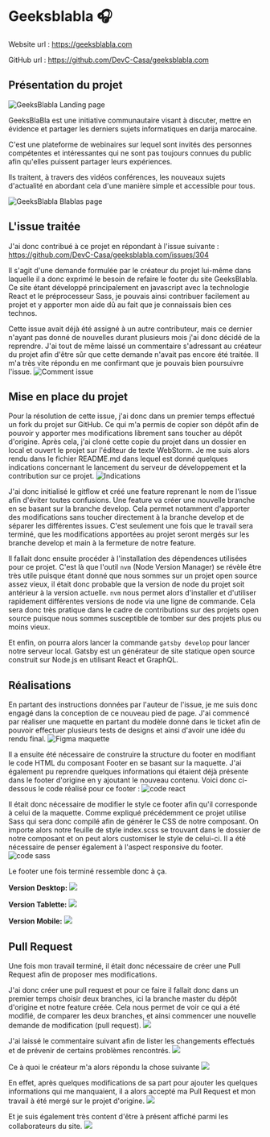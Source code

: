 # Geeksblabla 🎧

Website url : <https://geeksblabla.com>

GitHub url : <https://github.com/DevC-Casa/geeksblabla.com>


## Présentation du projet

![GeeksBlabla Landing page](../.vuepress/assets/img/geeksblabla_landing_page.png)

GeeksBlaBla est une initiative communautaire visant à discuter, mettre en évidence et partager les derniers sujets informatiques en darija marocaine.

C'est une plateforme de webinaires sur lequel sont invités des personnes compétentes et intéressantes qui ne sont pas toujours connues du public afin qu'elles puissent partager leurs expériences.

Ils traitent, à travers des vidéos conférences, les nouveaux sujets d'actualité en abordant cela d'une manière simple et accessible pour tous.

![GeeksBlabla Blablas page](../.vuepress/assets/img/geeksblabla_blablas.png)

## L'issue traitée

J'ai donc contribué à ce projet en répondant à l'issue suivante :
<https://github.com/DevC-Casa/geeksblabla.com/issues/304>

Il s'agit d'une demande formulée par le créateur du projet lui-même dans laquelle il a donc exprimé le besoin de refaire le footer du site GeeksBlabla. Ce site étant développé principalement en javascript avec la technologie React et le préprocesseur Sass, je pouvais ainsi contribuer facilement au projet et y apporter mon aide dû au fait que je connaissais bien ces technos.

Cette issue avait déjà été assigné à un autre contributeur, mais ce dernier n'ayant pas donné de nouvelles durant plusieurs mois j'ai donc décidé de la reprendre. J'ai tout de même laissé un commentaire s'adressant au créateur du projet afin d'être sûr que cette demande n'avait pas encore été traitée. 
Il m'a très vite répondu en me confirmant que je pouvais bien poursuivre l'issue.
![Comment issue](../.vuepress/assets/img/github_issue.png)

## Mise en place du projet
Pour la résolution de cette issue, j'ai donc dans un premier temps effectué un fork du projet sur GitHub. Ce qui m'a permis de copier son dépôt afin de pouvoir y apporter mes modifications librement sans toucher au dépôt d'origine.
Après cela, j'ai cloné cette copie du projet dans un dossier en local et ouvert le projet sur l'éditeur de texte WebStorm. Je me suis alors rendu dans le fichier README.md dans lequel est donné quelques indications concernant le lancement du serveur de développement et la contribution sur ce projet.
![Indications](../.vuepress/assets/img/open_source_indications.png)

J'ai donc initialisé le gitflow et créé une feature reprenant le nom de l'issue afin d'éviter toutes confusions. Une feature va créer une nouvelle branche en se basant sur la branche develop. Cela permet notamment d'apporter des modifications sans toucher directement à la branche develop et de séparer les différentes issues. 
C'est seulement une fois que le travail sera terminé, que les modifications apportées au projet seront mergés sur les branche develop et main à la fermeture de notre feature.

Il fallait donc ensuite procéder à l'installation des dépendences utilisées pour ce projet. C'est là que l'outil `nvm` (Node Version Manager) se révèle être très utile puisque étant donné que nous sommes sur un projet open source assez vieux, il était donc probable que la version de node du projet soit antérieur à la version actuelle. 
`nvm` nous permet alors d'installer et d'utiliser rapidement différentes versions de node via une ligne de commande. Cela sera donc très pratique dans le cadre de contributions sur des projets open source puisque nous sommes susceptible de tomber sur des projets plus ou moins vieux.

Et enfin, on pourra alors lancer la commande `gatsby develop` pour lancer notre serveur local.
Gatsby est un générateur de site statique open source construit sur Node.js en utilisant React et GraphQL.

## Réalisations

En partant des instructions données par l'auteur de l'issue, je me suis donc engagé dans la conception de ce nouveau pied de page. 
J'ai commencé par réaliser une maquette en partant du modèle donné dans le ticket afin de pouvoir effectuer plusieurs tests de designs et ainsi d'avoir une idée du rendu final.
![Figma maquette](../.vuepress/assets/img/footer_figma.png)

Il a ensuite été nécessaire de construire la structure du footer en modifiant le code HTML du composant Footer en se basant sur la maquette. J'ai également pu reprendre quelques informations qui étaient déjà présente dans le footer d'origine en y ajoutant le nouveau contenu.
Voici donc ci-dessous le code réalisé pour ce footer :
![code react](../.vuepress/assets/img/index.js.png)

Il était donc nécessaire de modifier le style ce footer afin qu'il corresponde à celui de la maquette. Comme expliqué précédemment ce projet utilise Sass qui sera donc compilé afin de générer le CSS de notre composant.
On importe alors notre feuille de style index.scss se trouvant dans le dossier de notre composant et on peut alors customiser le style de celui-ci. Il a été nécessaire de penser également à l'aspect responsive du footer.
![code sass](../.vuepress/assets/img/index.scss.png)

Le footer une fois terminé ressemble donc à ça.

**Version Desktop:**
![](../.vuepress/assets/img/footer_desktop.png)

**Version Tablette:**
![](../.vuepress/assets/img/footer_tablet.png)

**Version Mobile:**
![](../.vuepress/assets/img/footer_mobile.png)

## Pull Request

Une fois mon travail terminé, il était donc nécessaire de créer une Pull Request afin de proposer mes modifications.

J'ai donc créer une pull request et pour ce faire il fallait donc dans un premier temps choisir deux branches, ici la branche master du dépôt d'origine et notre feature créée. Cela nous permet de voir ce qui a été modifié, de comparer les deux branches, et ainsi commencer une nouvelle demande de modification (pull request).
![](../.vuepress/assets/img/pullrequest_compare.png)

J'ai laissé le commentaire suivant afin de lister les changements effectués et de prévenir de certains problèmes rencontrés.
![](../.vuepress/assets/img/pullrequest_1.png)

Ce à quoi le créateur m'a alors répondu la chose suivante
![](../.vuepress/assets/img/pullrequest_2.png)

En effet, après quelques modifications de sa part pour ajouter les quelques informations qui me manquaient, il a alors accepté ma Pull Request et mon travail à été mergé sur le projet d'origine.
![](../.vuepress/assets/img/pullrequest_3.png)

Et je suis également très content d'être à présent affiché parmi les collaborateurs du site.
![](../.vuepress/assets/img/geeksblabla_contributors.png)
